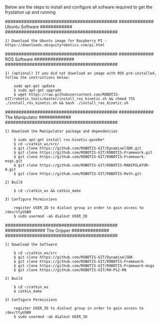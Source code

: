 Below are the steps to install and configure all sofware required to get the frystation up and running


##########################################
############# Ubuntu Software ############
##########################################

    1) Download the Ubuntu image for Raspberry PI -https://downloads.ubiquityrobotics.com/pi.html

##########################################
############# ROS Software ###############
##########################################


    1) (optional) If you did not download an image with ROS pre-installed, follow the instructions below:
    
        sudo apt-get update
        $ sudo apt-get upgrade
        $ wget https://raw.githubusercontent.com/ROBOTIS-GIT/robotis_tools/master/install_ros_kinetic.sh && chmod 755 ./install_ros_kinetic.sh && bash ./install_ros_kinetic.sh


##########################################
############# The Manipulator ############
##########################################

    1) Download the Manipulator package and dependencies

        $ sudo apt-get install ros-kinetic-gazebo*
        $ cd ~/catkin_ws/src/
        $ git clone https://github.com/ROBOTIS-GIT/DynamixelSDK.git
        $ git clone https://github.com/ROBOTIS-GIT/ROBOTIS-Framework.git
        $ git clone https://github.com/ROBOTIS-GIT/ROBOTIS-Framework-msgs.git
        $ git clone https://github.com/ROBOTIS-GIT/ROBOTIS-MANIPULATOR-H.git
        $ git clone https://github.com/ROBOTIS-GIT/ROBOTIS-Math.git

    2) Build

        $ cd ~/catkin_ws && catkin_make

    3) Configure Permissions

        register USER_ID to dialout group in order to gain access to /dev/ttyUSB0
        $ sudo usermod -aG dialout USER_ID


##########################################
############### The Gripper ##############
##########################################

    1) Download the Software

        $ cd ~/catkin_ws/src
        $ git clone https://github.com/ROBOTIS-GIT/DynamixelSDK
        $ git clone https://github.com/ROBOTIS-GIT/ROBOTIS-Framework
        $ git clone https://github.com/ROBOTIS-GIT/ROBOTIS-Framework-msgs
        $ git clone https://github.com/ROBOTIS-GIT/RH-P12-RN

    2) Build

        $ cd ~/catkin_ws
        $ catkin_make

    3) Configure Permissions

        register USER_ID to dialout group in order to gain access to /dev/ttyUSB0
        $ sudo usermod -aG dialout USER_ID